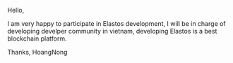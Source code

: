 Hello,

I am very happy to participate in Elastos development, I will be in charge of developing develper community in vietnam, developing Elastos is a best blockchain platform.

Thanks,
HoangNong
